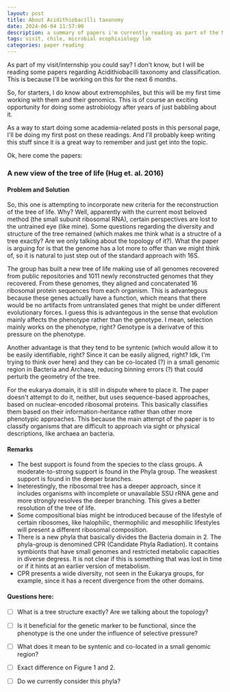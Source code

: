 ```yaml
---
layout: post
title: About Acidithiobacilli taxonomy
date: 2024-06-04 11:57:00
description: a summary of papers i'm currently reading as part of the Microbial Ecophisiology Lab
tags: visit, chile, microbial ecophisiology lab
categories: paper reading
---
```


As part of my visit/internship you could say? I don't know, but I will be reading some papers regarding Acidithiobacilli taxonomy and classification. This is because I'll be working on this for the next 6 months.

So, for starters, I do know about extremophiles, but this will be my first time working with them and their genomics. This is of course an exciting opportunity for doing some astrobiology after years of just babbling about it.

As a way to start doing some academia-related posts in this personal page, I'll be doing my first post on these readings. And I'll probably keep writing this stuff since it is a great way to remember and just get into the topic.

Ok, here come the papers:

### A new view of the tree of life (Hug et. al. 2016)

#### Problem and Solution

So, this one is attempting to incorporate new criteria for the reconstruction of the tree of life. Why? Well, apparently with the current most beloved method (the small subunit ribosomal RNA), certain perspectives are lost to the untrained eye (like mine). Some questions regarding the diversity and structure of the tree remained (which makes me think what is a structre of a tree exactly? Are we only talking about the topology of it?). What the paper is arguing for is that the genome has a lot more to offer than we might think of, so it is natural to just step out of the standard approach with 16S.

The group has built a new tree of life making use of all genomes recovered from public repositories and 1011 newly reconstructed genomes that they recovered. From these genomes, they aligned and concatenated 16 ribosomal protein sequences from each organism. This is advantegous because these genes actually have a function, which means that there would be no artifacts from untranslated genes that might be under different evolutionary forces. I guess this is advantegous in the sense that evolution mainly affects the phenotype rather than the genotype. I mean, selection mainly works on the phenotype, right? Genotype is a derivatve of this pressure on the phenotype.

Another advantage is that they tend to be syntenic (which would allow it to be easily identifiable, right? Since it can be easily aligned, right? Idk, I'm trying to think over here) and they can be co-located (?) in a small genomic region in Bacteria and Archaea, reducing binning errors (?) that could perturb the geometry of the tree.

For the eukarya domain, it is still in dispute where to place it. The paper doesn't attempt to do it, neither, but uses sequence-based approaches, based on nuclear-encoded ribosomal proteins. This basically classifies them based on their information-heritance rather than other more phenotypic approaches. This because the main attempt of the paper is to classify organisms that are difficult to approach via sight or physical descriptions, like archaea an bacteria.

#### Remarks

- The best support is found from the species to the class groups. A moderate-to-strong support is found in the Phyla group. The weaskest support is found in the deeper branches.
- Ineterestingly, the ribosomal tree has a deeper approach, since it includes organisms with incomplete or unavailable SSU rRNA gene and more strongly resolves the deeper branching. This gives a better resolution of the tree of life.
- Some compositional bias might be introduced because of the lifestyle of certain ribosomes, like halophilic, thermophilic and mesophilic lifestyles will present a different ribosomal composition.
- There is a new phyla that basically divides the Bacteria domain in 2. The phyla-group is denomined CPR (Candidate Phyla Radiation). It contains symbionts that have small genomes and restricted metabolic capacities in diverse degress. It is not clear if this is something that was lost in time or if it hints at an earlier version of metabolism.
- CPR presents a wide diversity, not seen in the Eukarya groups, for example, since it has a recent divergence from the other domains.

#### Questions here:

- [ ] What is a tree structure exactly? Are we talking about the topology?
- [ ] Is it beneficial for the genetic marker to be functional, since the phenotype is the one under the influence of selective pressure?
- [ ] What does it mean to be syntenic and co-located in a small genomic region?
- [ ] Exact difference on Figure 1 and 2.
- [ ] Do we currently consider this phyla?

